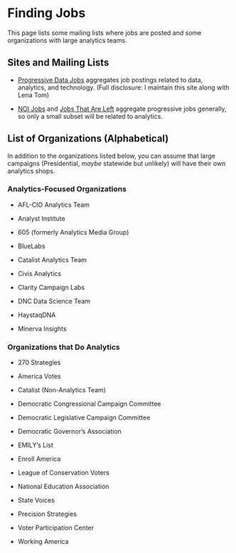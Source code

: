 # Finding Jobs

This page lists some mailing lists where jobs are posted and some organizations with large analytics teams.

## Sites and Mailing Lists

* [Progressive Data Jobs](https://www.progressivedatajobs.org/) aggregates job postings related to data, analytics, and technology. (Full disclosure: I maintain this site along with Lena Tom)

* [NOI Jobs](https://groups.google.com/forum/#!forum/noi-jobs) and [Jobs That Are Left](https://groups.google.com/forum/#!forum/jobsthatareleft) aggregate progressive jobs generally, so only a small subset will be related to analytics. 

##  List of Organizations (Alphabetical)

In addition to the organizations listed below, you can assume that large campaigns (Presidential, *maybe* statewide but unlikely) will have their own analytics shops.

### Analytics-Focused Organizations

* AFL-CIO Analytics Team

* Analyst Institute

* 605 (formerly Analytics Media Group)

* BlueLabs

* Catalist Analytics Team

* Civis Analytics

* Clarity Campaign Labs

* DNC Data Science Team

* HaystaqDNA

* Minerva Insights

### Organizations that Do Analytics

* 270 Strategies

* America Votes

* Catalist (Non-Analytics Team)

* Democratic Congressional Campaign Committee

* Democratic Legislative Campaign Committee

* Democratic Governor’s Association

* EMILY’s List

* Enroll America

* League of Conservation Voters

* National Education Association

* State Voices

* Precision Strategies

* Voter Participation Center

* Working America

